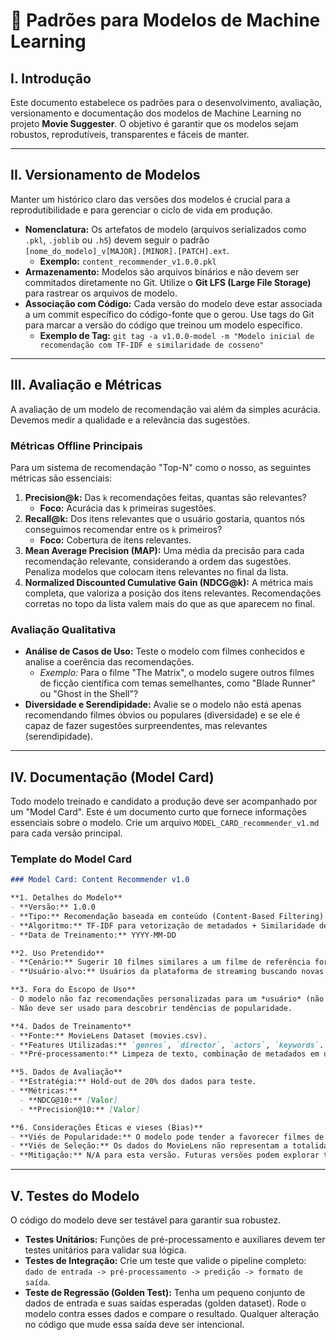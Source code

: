 # 📜 Padrões para Modelos de Machine Learning

## I. Introdução

Este documento estabelece os padrões para o desenvolvimento, avaliação, versionamento e documentação dos modelos de Machine Learning no projeto **Movie Suggester**. O objetivo é garantir que os modelos sejam robustos, reprodutíveis, transparentes e fáceis de manter.

---

## II. Versionamento de Modelos

Manter um histórico claro das versões dos modelos é crucial para a reprodutibilidade e para gerenciar o ciclo de vida em produção.

- **Nomenclatura:** Os artefatos de modelo (arquivos serializados como `.pkl`, `.joblib` ou `.h5`) devem seguir o padrão `[nome_do_modelo]_v[MAJOR].[MINOR].[PATCH].ext`.
  - **Exemplo:** `content_recommender_v1.0.0.pkl`
- **Armazenamento:** Modelos são arquivos binários e não devem ser commitados diretamente no Git. Utilize o **Git LFS (Large File Storage)** para rastrear os arquivos de modelo.
- **Associação com Código:** Cada versão do modelo deve estar associada a um commit específico do código-fonte que o gerou. Use tags do Git para marcar a versão do código que treinou um modelo específico.
  - **Exemplo de Tag:** `git tag -a v1.0.0-model -m "Modelo inicial de recomendação com TF-IDF e similaridade de cosseno"`

---

## III. Avaliação e Métricas

A avaliação de um modelo de recomendação vai além da simples acurácia. Devemos medir a qualidade e a relevância das sugestões.

### Métricas Offline Principais

Para um sistema de recomendação "Top-N" como o nosso, as seguintes métricas são essenciais:

1.  **Precision@k:** Das `k` recomendações feitas, quantas são relevantes?
    - **Foco:** Acurácia das `k` primeiras sugestões.
2.  **Recall@k:** Dos itens relevantes que o usuário gostaria, quantos nós conseguimos recomendar entre os `k` primeiros?
    - **Foco:** Cobertura de itens relevantes.
3.  **Mean Average Precision (MAP):** Uma média da precisão para cada recomendação relevante, considerando a ordem das sugestões. Penaliza modelos que colocam itens relevantes no final da lista.
4.  **Normalized Discounted Cumulative Gain (NDCG@k):** A métrica mais completa, que valoriza a posição dos itens relevantes. Recomendações corretas no topo da lista valem mais do que as que aparecem no final.

### Avaliação Qualitativa

- **Análise de Casos de Uso:** Teste o modelo com filmes conhecidos e analise a coerência das recomendações.
  - *Exemplo:* Para o filme "The Matrix", o modelo sugere outros filmes de ficção científica com temas semelhantes, como "Blade Runner" ou "Ghost in the Shell"?
- **Diversidade e Serendipidade:** Avalie se o modelo não está apenas recomendando filmes óbvios ou populares (diversidade) e se ele é capaz de fazer sugestões surpreendentes, mas relevantes (serendipidade).

---

## IV. Documentação (Model Card)

Todo modelo treinado e candidato a produção deve ser acompanhado por um "Model Card". Este é um documento curto que fornece informações essenciais sobre o modelo. Crie um arquivo `MODEL_CARD_recommender_v1.md` para cada versão principal.

### Template do Model Card

```markdown
### Model Card: Content Recommender v1.0

**1. Detalhes do Modelo**
- **Versão:** 1.0.0
- **Tipo:** Recomendação baseada em conteúdo (Content-Based Filtering).
- **Algoritmo:** TF-IDF para vetorização de metadados + Similaridade de Cosseno.
- **Data de Treinamento:** YYYY-MM-DD

**2. Uso Pretendido**
- **Cenário:** Sugerir 10 filmes similares a um filme de referência fornecido pelo usuário.
- **Usuário-alvo:** Usuários da plataforma de streaming buscando novas descobertas de filmes.

**3. Fora do Escopo de Uso**
- O modelo não faz recomendações personalizadas para um *usuário* (não é Collaborative Filtering).
- Não deve ser usado para descobrir tendências de popularidade.

**4. Dados de Treinamento**
- **Fonte:** MovieLens Dataset (movies.csv).
- **Features Utilizadas:** `genres`, `director`, `actors`, `keywords`.
- **Pré-processamento:** Limpeza de texto, combinação de metadados em um único "caldo de cultura" por filme.

**5. Dados de Avaliação**
- **Estratégia:** Hold-out de 20% dos dados para teste.
- **Métricas:**
  - **NDCG@10:** [Valor]
  - **Precision@10:** [Valor]

**6. Considerações Éticas e vieses (Bias)**
- **Viés de Popularidade:** O modelo pode tender a favorecer filmes de gêneros mais representados no dataset.
- **Viés de Seleção:** Os dados do MovieLens não representam a totalidade dos filmes existentes, podendo haver sub-representação de certas cinematografias.
- **Mitigação:** N/A para esta versão. Futuras versões podem explorar técnicas de re-ranking para aumentar a diversidade.
```

---

## V. Testes do Modelo

O código do modelo deve ser testável para garantir sua robustez.

- **Testes Unitários:** Funções de pré-processamento e auxiliares devem ter testes unitários para validar sua lógica.
- **Testes de Integração:** Crie um teste que valide o pipeline completo: `dado de entrada -> pré-processamento -> predição -> formato de saída`.
- **Teste de Regressão (Golden Test):** Tenha um pequeno conjunto de dados de entrada e suas saídas esperadas (golden dataset). Rode o modelo contra esses dados e compare o resultado. Qualquer alteração no código que mude essa saída deve ser intencional.
